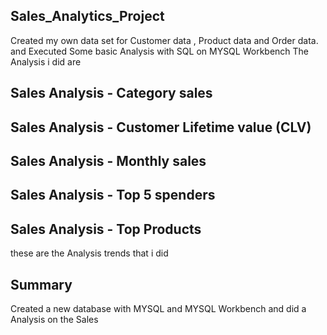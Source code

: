 ## Sales_Analytics_Project
Created my own data set for Customer data , Product data and Order data. and Executed Some basic Analysis with SQL on MYSQL Workbench 
The Analysis i did are 
## Sales Analysis - Category sales
## Sales Analysis - Customer Lifetime value (CLV)
## Sales Analysis - Monthly sales
## Sales Analysis - Top 5 spenders
## Sales Analysis - Top Products 
these are the Analysis trends that i did 


## Summary
Created a new database with MYSQL and MYSQL Workbench 
and did a Analysis on the Sales 
